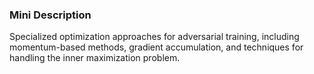 ### Mini Description

Specialized optimization approaches for adversarial training, including momentum-based methods, gradient accumulation, and techniques for handling the inner maximization problem.
